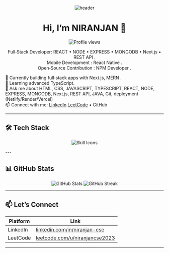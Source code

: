 <p align="center">
  <img src="https://capsule-render.vercel.app/api?text=Hey%20There!👋&animation=fadeIn&type=waving&color=gradient&height=120" alt="header"/>
</p>

<h1 align="center">Hi, I’m NIRANJAN 👋</h1>

<p align="center">
  <img src="https://komarev.com/ghpvc/?username=niranjan20rc&style=flat-square&color=blue" alt="Profile views"/>
</p>

<p align="center">
  Full‑Stack Developer: REACT • NODE • EXPRESS • MONGODB • Next.js • REST API . <br/>
  Mobile Development  : React Native .<br/>
  Open‑Source Contribution :  NPM  Developer .
</p>

🔭 Currently building full‑stack apps with Next.js, MERN .  
🌱 Learning advanced TypeScript.  
💬 Ask me about HTML, CSS, JAVASCRIPT, TYPESCRIPT, REACT, NODE, EXPRESS, MONGODB, Next.js, REST API, JAVA, Git, deployment (Netlify/Render/Vercel)  
📫 Connect with me: [LinkedIn](https://www.linkedin.com/in/niranjan-cse/) 
  [LeetCode](https://leetcode.com/u/niranjancse2023/) • GitHub

---

## 🛠️ Tech Stack

<p align="center">
  <img src="https://skillicons.dev/icons?i=java,html,css,js,ts,react,nodejs,express,mongodb,nextjs,reactnative,netlify,render,vercel&theme=light" alt="Skill Icons"/>
</p>
---

## 📊 GitHub Stats

<p align="center">
  <img src="https://github-readme-stats.vercel.app/api?username=niranjan20rc&show_icons=true&theme=radical" alt="GitHub Stats"/>
  <img src="https://github-readme-streak-stats.herokuapp.com/?user=niranjan20rc&theme=radical" alt="GitHub Streak"/>
</p>

---

## 📫 Let’s Connect

| Platform    | Link |
|-------------|------|
| LinkedIn    | [linkedin.com/in/niranjan-cse](https://www.linkedin.com/in/niranjan-cse/) |
| LeetCode    | [leetcode.com/u/niranjancse2023](https://leetcode.com/u/niranjancse2023/) |


---

